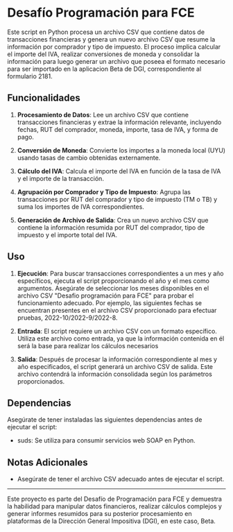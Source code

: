 # Desafío Programación para FCE

Este script en Python procesa un archivo CSV que contiene datos de transacciones financieras y genera un nuevo archivo CSV que resume la información por comprador y tipo de impuesto. El proceso implica calcular el importe del IVA, realizar conversiones de moneda y consolidar la información para luego generar un archivo que poseea el formato necesario para ser importado en la aplicacion Beta de DGI, correspondiente al formulario 2181.

## Funcionalidades

1. **Procesamiento de Datos**: Lee un archivo CSV que contiene transacciones financieras y extrae la información relevante, incluyendo fechas, RUT del comprador, moneda, importe, tasa de IVA, y forma de pago.

2. **Conversión de Moneda**: Convierte los importes a la moneda local (UYU) usando tasas de cambio obtenidas externamente.

3. **Cálculo del IVA**: Calcula el importe del IVA en función de la tasa de IVA y el importe de la transacción.

4. **Agrupación por Comprador y Tipo de Impuesto**: Agrupa las transacciones por RUT del comprador y tipo de impuesto (TM o TB) y suma los importes de IVA correspondientes.

5. **Generación de Archivo de Salida**: Crea un nuevo archivo CSV que contiene la información resumida por RUT del comprador, tipo de impuesto y el importe total del IVA.

## Uso

1. **Ejecución**: Para buscar transacciones correspondientes a un mes y año específicos, ejecuta el script proporcionando el año y el mes como argumentos. Asegúrate de seleccionar los meses disponibles en el archivo CSV "Desafio programación para FCE" para probar el funcionamiento adecuado. Por ejemplo, las siguientes fechas se encuentran presentes en el archivo CSV proporcionado para efectuar pruebas, 2022-10/2022-9/2022-8.

2. **Entrada**: El script requiere un archivo CSV con un formato específico. Utiliza este archivo como entrada, ya que la información contenida en él será la base para realizar los cálculos necesarios

3. **Salida**: Después de procesar la información correspondiente al mes y año especificados, el script generará un archivo CSV de salida. Este archivo contendrá la información consolidada según los parámetros proporcionados.

## Dependencias

Asegúrate de tener instaladas las siguientes dependencias antes de ejecutar el script:

- suds: Se utiliza para consumir servicios web SOAP en Python.

## Notas Adicionales

- Asegúrate de tener el archivo CSV adecuado antes de ejecutar el script.

---

Este proyecto es parte del Desafío de Programación para FCE y demuestra la habilidad para manipular datos financieros, realizar cálculos complejos y generar informes resumidos para su posterior procesamiento en plataformas de la Dirección General Impositiva (DGI), en este caso, Beta.
